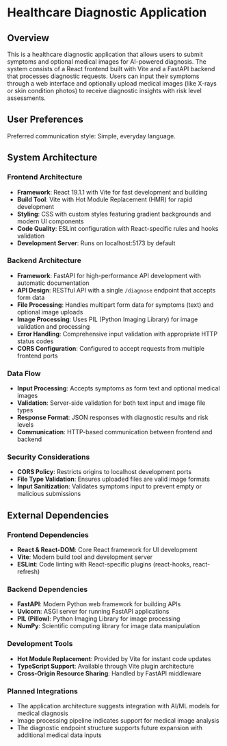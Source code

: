 # Healthcare Diagnostic Application

## Overview

This is a healthcare diagnostic application that allows users to submit symptoms and optional medical images for AI-powered diagnosis. The system consists of a React frontend built with Vite and a FastAPI backend that processes diagnostic requests. Users can input their symptoms through a web interface and optionally upload medical images (like X-rays or skin condition photos) to receive diagnostic insights with risk level assessments.

## User Preferences

Preferred communication style: Simple, everyday language.

## System Architecture

### Frontend Architecture
- **Framework**: React 19.1.1 with Vite for fast development and building
- **Build Tool**: Vite with Hot Module Replacement (HMR) for rapid development
- **Styling**: CSS with custom styles featuring gradient backgrounds and modern UI components
- **Code Quality**: ESLint configuration with React-specific rules and hooks validation
- **Development Server**: Runs on localhost:5173 by default

### Backend Architecture
- **Framework**: FastAPI for high-performance API development with automatic documentation
- **API Design**: RESTful API with a single `/diagnose` endpoint that accepts form data
- **File Processing**: Handles multipart form data for symptoms (text) and optional image uploads
- **Image Processing**: Uses PIL (Python Imaging Library) for image validation and processing
- **Error Handling**: Comprehensive input validation with appropriate HTTP status codes
- **CORS Configuration**: Configured to accept requests from multiple frontend ports

### Data Flow
- **Input Processing**: Accepts symptoms as form text and optional medical images
- **Validation**: Server-side validation for both text input and image file types
- **Response Format**: JSON responses with diagnostic results and risk levels
- **Communication**: HTTP-based communication between frontend and backend

### Security Considerations
- **CORS Policy**: Restricts origins to localhost development ports
- **File Type Validation**: Ensures uploaded files are valid image formats
- **Input Sanitization**: Validates symptoms input to prevent empty or malicious submissions

## External Dependencies

### Frontend Dependencies
- **React & React-DOM**: Core React framework for UI development
- **Vite**: Modern build tool and development server
- **ESLint**: Code linting with React-specific plugins (react-hooks, react-refresh)

### Backend Dependencies
- **FastAPI**: Modern Python web framework for building APIs
- **Uvicorn**: ASGI server for running FastAPI applications
- **PIL (Pillow)**: Python Imaging Library for image processing
- **NumPy**: Scientific computing library for image data manipulation

### Development Tools
- **Hot Module Replacement**: Provided by Vite for instant code updates
- **TypeScript Support**: Available through Vite plugin architecture
- **Cross-Origin Resource Sharing**: Handled by FastAPI middleware

### Planned Integrations
- The application architecture suggests integration with AI/ML models for medical diagnosis
- Image processing pipeline indicates support for medical image analysis
- The diagnostic endpoint structure supports future expansion with additional medical data inputs